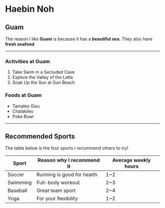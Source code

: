 # Haebin Noh
## Guam
    
The reason I like **Guam** is because it has a **beautiful sea**. They also have **fresh seafood**.

---

### Activities at Guam
1. Take Swim in a Secluded Cave
2. Explore the Valley of the Latte
3. Soak Up the Sun at Gun Beach
### Foods at Guam
* Tamales Gisu
* Chalakiles
* Poke Bowl

---

## Recommended Sports

The table below is the four sports I recommend others to try!

| Sport | Reason why I recommend it | Average weekly hours |
| --- | --- | --- |
| Soccer | Running is good for health | 1~2 |
| Swimming | Full-body workout | 2~3 |
| Baseball | Great team sport | 2~4 |
| Yoga | For your flexibility | 1~2 |